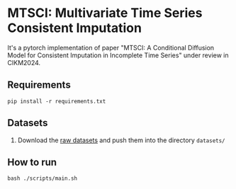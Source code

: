 <!--
 * @Description:
 * @Author: Jianping Zhou
 * @Email: jianpingzhou0927@gmail.com
 * @Date: 2024-05-22 14:53:04
-->

# MTSCI: Multivariate Time Series Consistent Imputation

It's a pytorch implementation of paper "MTSCI: A Conditional Diffusion Model for Consistent Imputation in Incomplete Time Series" under review in CIKM2024.

## Requirements

```shell
pip install -r requirements.txt
```

## Datasets

1. Download the [raw datasets](https://drive.google.com/drive/u/0/home) and push them into the directory `datasets/`

## How to run

```shell
bash ./scripts/main.sh
```
